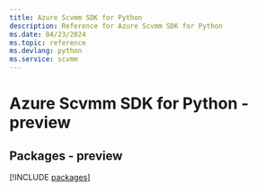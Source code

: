 ```yaml
---
title: Azure Scvmm SDK for Python
description: Reference for Azure Scvmm SDK for Python
ms.date: 04/23/2024
ms.topic: reference
ms.devlang: python
ms.service: scvmm
---
```

# Azure Scvmm SDK for Python - preview
## Packages - preview
[!INCLUDE [packages](scvmm-index.md)]